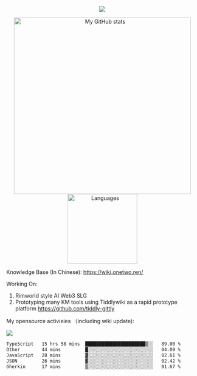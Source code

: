 <a href="https://github.com/linonetwo">
    <p align="center">
        <img src="https://github-profile-trophy.vercel.app/?username=linonetwo&column=7&theme=onedark"/>
    </p>
</a>
<a align="center" href="https://github.com/linonetwo">
  <p align="center">
    <img src="https://github-readme-stats.vercel.app/api?username=linonetwo&show_icons=true&count_private=true" alt="My GitHub stats" width="465"/>
    <img src="https://github-readme-stats.vercel.app/api/top-langs/?username=linonetwo&layout=compact&langs_count=10" alt="Languages" height="183">
  </p>
</a>

Knowledge Base (In Chinese): https://wiki.onetwo.ren/

Working On: 

1. Rimworld style AI Web3 SLG
1. Prototyping many KM tools using Tiddlywiki as a rapid prototype platform https://github.com/tiddly-gittly

My opensource activieies （including wiki update):

![](https://visitor-badge.glitch.me/badge?page_id=linonetwo.linonetwo)

<!--START_SECTION:waka-->

```txt
TypeScript   15 hrs 58 mins  ██████████████████████▒░░   89.00 %
Other        44 mins         █░░░░░░░░░░░░░░░░░░░░░░░░   04.09 %
JavaScript   28 mins         ▓░░░░░░░░░░░░░░░░░░░░░░░░   02.61 %
JSON         26 mins         ▓░░░░░░░░░░░░░░░░░░░░░░░░   02.42 %
Gherkin      17 mins         ▒░░░░░░░░░░░░░░░░░░░░░░░░   01.67 %
```

<!--END_SECTION:waka-->
